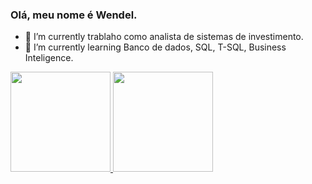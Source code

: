 ### Olá, meu nome é Wendel.
- 🔭 I’m currently  trablaho como analista de sistemas de investimento.
- 🌱 I’m currently learning  Banco de dados, SQL, T-SQL, Business Inteligence.

 <div>
  <a href="https://github.com/wendel-passos">
  <img height="160em" src="https://github-readme-stats.vercel.app/api?username=wendel-passos&show_icons=true&theme=dark&include_all_commits=true&count_private=true"/>
  <img height="160em" src="https://github-readme-stats.vercel.app/api/top-langs/?username=wendel-passos&layout=demo&langs_count=7&theme=dark"/>
</div>
  

